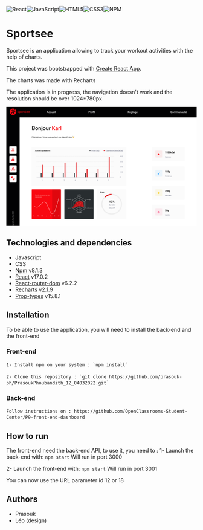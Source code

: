 ![React](https://img.shields.io/badge/react-%2320232a.svg?style=for-the-badge&logo=react&logoColor=%2361DAFB)![JavaScript](https://img.shields.io/badge/javascript-%23323330.svg?style=for-the-badge&logo=javascript&logoColor=%23F7DF1E)![HTML5](https://img.shields.io/badge/html5-%23E34F26.svg?style=for-the-badge&logo=html5&logoColor=white)![CSS3](https://img.shields.io/badge/css3-%231572B6.svg?style=for-the-badge&logo=css3&logoColor=white)![NPM](https://img.shields.io/badge/NPM-%23000000.svg?style=for-the-badge&logo=npm&logoColor=white)

# Sportsee

Sportsee is an application allowing to track your workout activities with the help of charts.

This project was bootstrapped with [Create React App](https://github.com/facebook/create-react-app).

The charts was made with Recharts

The application is in progress, the navigation doesn't work and the resolution should be over 1024\*780px

<img src='https://github.com/prasouk-ph/PrasoukPhoubandith_12_04032022/blob/master/screenshot/app-screenshot.png' alt="screenshot"/>

## Technologies and dependencies

-   Javascript
-   CSS
-   [Npm](https://www.npmjs.com/package/npm) v8.1.3
-   [React](https://fr.reactjs.org/) v17.0.2
-   [React-router-dom](https://reactrouter.com/) v6.2.2
-   [Recharts](https://recharts.org/en-US/) v2.1.9
-   [Prop-types](https://www.npmjs.com/package/prop-types) v15.8.1

## Installation

To be able to use the application, you will need to install the back-end and the front-end

### Front-end

    1- Install npm on your system : `npm install`

    2- Clone this repository : `git clone https://github.com/prasouk-ph/PrasoukPhoubandith_12_04032022.git`

### Back-end

    Follow instructions on : https://github.com/OpenClassrooms-Student-Center/P9-front-end-dashboard

## How to run

The front-end need the back-end API, to use it, you need to :
1- Launch the back-end with: `npm start`
Will run in port 3000

2- Launch the front-end with: `npm start`
Will run in port 3001

You can now use the URL parameter id 12 or 18

## Authors

-   Prasouk
-   Léo (design)
